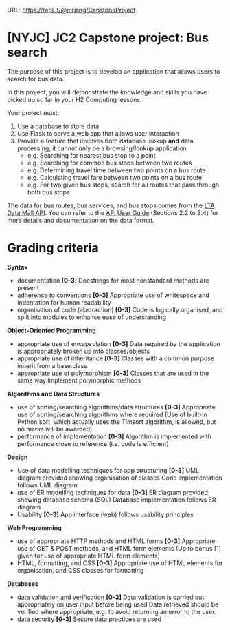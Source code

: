 URL: https://repl.it/@mrjsng/CapstoneProject

# [NYJC] JC2 Capstone project: Bus search

The purpose of this project is to develop an application that allows users to search for bus data.

In this project, you will demonstrate the knowledge and skills you have picked up so far in your H2 Computing lessons.

Your project must:
1. Use a database to store data
2. Use Flask to serve a web app that allows user interaction
3. Provide a feature that involves both database lookup **and** data processing; it cannot only be a browsing/lookup application
   - e.g. Searching for nearest bus stop to a point
   - e.g. Searching for common bus stops between two routes
   - e.g. Determining travel time between two points on a bus route
   - e.g. Calculating travel fare between two points on a bus route
   - e.g. For two given bus stops, search for all routes that pass through both bus stops

The data for bus routes, bus services, and bus stops comes from the [LTA Data Mall API](https://datamall.lta.gov.sg/content/datamall/en/dynamic-data.html). You can refer to the [API User Guide](https://datamall.lta.gov.sg/content/dam/datamall/datasets/LTA_DataMall_API_User_Guide.pdf) (Sections 2.2 to 2.4) for more details and documentation on the data format.

# Grading criteria

**Syntax**
- documentation **[0-3]**
  Docstrings for most nonstandard methods are present
- adherence to conventions **[0-3]**
  Appropriate use of whitespace and indentation for human readability
- organisation of code (abstraction) **[0-3]**
  Code is logically organised, and split into modules to enhance ease of understanding

**Object-Oriented Programming**
- appropriate use of encapsulation **[0-3]**
  Data required by the application is appropriately broken up into classes/objects
- appropriate use of inheritance **[0-3]**
  Classes with a common purpose inherit from a base class
- appropriate use of polymorphism **[0-3]**
  Classes that are used in the same way implement polymorphic methods

**Algorithms and Data Structures**
- use of sorting/searching algorithms/data structures **[0-3]**
  Appropriate use of sorting/searching algorithms where required
  (Use of built-in Python sort, which actually uses the Timsort algorithm, is allowed, but no marks will be awarded)
- performance of implementation **[0-3]**
  Algorithm is implemented with performance close to reference (i.e. code is efficient)

**Design**
- Use of data modelling techniques for app structuring **[0-3]**
  UML diagram provided showing organisation of classes
  Code implementation follows UML diagram
- use of ER modelling techniques for data **[0-3]**
  ER diagram provided showing database schema (SQL)
  Database implementation follows ER diagram
- Usability **[0-3]**
  App interface (web) follows usability principles

**Web Programming**
- use of appropriate HTTP methods and HTML forms **[0-3]**
  Appropriate use of GET & POST methods, and HTML form elements
  (Up to bonus [1] given for use of appropriate HTML form elements)
- HTML, formatting, and CSS **[0-3]**
  Appropriate use of HTML elements for organisation, and CSS classes for formatting

**Databases**
- data validation and verification **[0-3]**
  Data validation is carried out appropriately on user input before being used
  Data retrieved should be verified where appropriate, e.g. to avoid returning an error to the user.
- data security **[0-3]**
  Secure data practices are used
